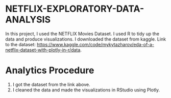 # NETFLIX-EXPLORATORY-DATA-ANALYSIS
In this project, I used the NETFLIX Movies Dataset. I used R to tidy up the data and produce visualizations. I downloaded the dataset from kaggle. Link to the dataset: https://www.kaggle.com/code/mykytazharov/eda-of-a-netflix-dataset-with-plotly-in-r/data.
# Analytics Procedure
1. I got the dataset from the link above.
2. I cleaned the data and made the visualizations in RStudio using Plotly.
